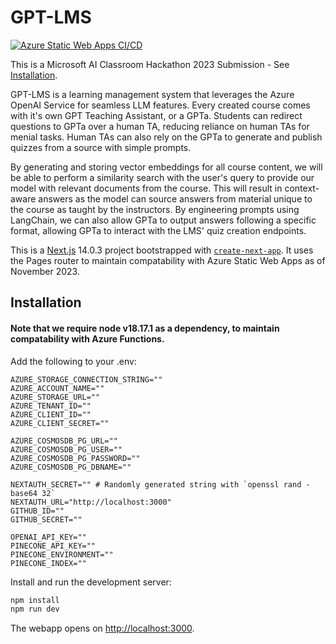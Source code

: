 # GPT-LMS

[![Azure Static Web Apps CI/CD](https://github.com/tkhv/gpt-lms/actions/workflows/azure-static-web-apps-icy-plant-0291c0a0f.yml/badge.svg?branch=prod)](https://github.com/tkhv/gpt-lms/actions/workflows/azure-static-web-apps-icy-plant-0291c0a0f.yml)

This is a Microsoft AI Classroom Hackathon 2023 Submission - See [Installation](##Installation).

GPT-LMS is a learning management system that leverages the Azure OpenAI Service for seamless LLM features. Every created course comes with it's own GPT Teaching Assistant, or a GPTa. Students can redirect questions to GPTa over a human TA, reducing reliance on human TAs for menial tasks. Human TAs can also rely on the GPTa to generate and publish quizzes from a source with simple prompts.

By generating and storing vector embeddings for all course content, we will be able to perform a similarity search with the user's query to provide our model with relevant documents from the course. This will result in context-aware answers as the model can source answers from material unique to the course as taught by the instructors. By engineering prompts using LangChain, we can also allow GPTa to output answers following a specific format, allowing GPTa to interact with the LMS' quiz creation endpoints.

This is a [Next.js](https://nextjs.org/) 14.0.3 project bootstrapped with [`create-next-app`](https://github.com/vercel/next.js/tree/canary/packages/create-next-app). It uses the Pages router to maintain compatability with Azure Static Web Apps as of November 2023.

## Installation

#### Note that we require node v18.17.1 as a dependency, to maintain compatability with Azure Functions.

Add the following to your .env:

```
AZURE_STORAGE_CONNECTION_STRING=""
AZURE_ACCOUNT_NAME=""
AZURE_STORAGE_URL=""
AZURE_TENANT_ID=""
AZURE_CLIENT_ID=""
AZURE_CLIENT_SECRET=""

AZURE_COSMOSDB_PG_URL=""
AZURE_COSMOSDB_PG_USER=""
AZURE_COSMOSDB_PG_PASSWORD=""
AZURE_COSMOSDB_PG_DBNAME=""

NEXTAUTH_SECRET="" # Randomly generated string with `openssl rand -base64 32`
NEXTAUTH_URL="http://localhost:3000"
GITHUB_ID=""
GITHUB_SECRET=""

OPENAI_API_KEY=""
PINECONE_API_KEY=""
PINECONE_ENVIRONMENT=""
PINECONE_INDEX=""
```

Install and run the development server:

```bash
npm install
npm run dev
```

The webapp opens on [http://localhost:3000](http://localhost:3000).
